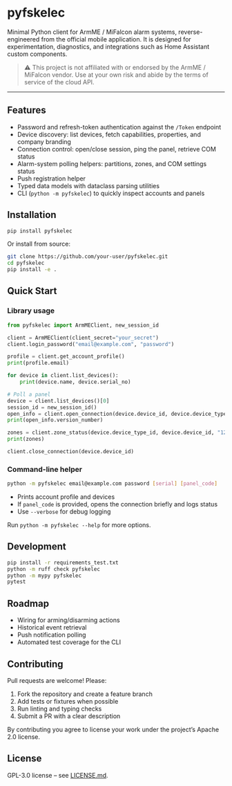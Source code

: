 # pyfskelec

Minimal Python client for ArmME / MiFalcon alarm systems, reverse-engineered from the official mobile application. It is designed for experimentation, diagnostics, and integrations such as Home Assistant custom components.

> ⚠️ This project is not affiliated with or endorsed by the ArmME / MiFalcon vendor. Use at your own risk and abide by the terms of service of the cloud API.

---

## Features

- Password and refresh-token authentication against the `/Token` endpoint
- Device discovery: list devices, fetch capabilities, properties, and company branding
- Connection control: open/close session, ping the panel, retrieve COM status
- Alarm-system polling helpers: partitions, zones, and COM settings status
- Push registration helper
- Typed data models with dataclass parsing utilities
- CLI (`python -m pyfskelec`) to quickly inspect accounts and panels

## Installation

```bash
pip install pyfskelec
```

Or install from source:

```bash
git clone https://github.com/your-user/pyfskelec.git
cd pyfskelec
pip install -e .
```

## Quick Start

### Library usage

```python
from pyfskelec import ArmMEClient, new_session_id

client = ArmMEClient(client_secret="your_secret")
client.login_password("email@example.com", "password")

profile = client.get_account_profile()
print(profile.email)

for device in client.list_devices():
    print(device.name, device.serial_no)

# Poll a panel
device = client.list_devices()[0]
session_id = new_session_id()
open_info = client.open_connection(device.device_id, device.device_type_id, "1234")
print(open_info.version_number)

zones = client.zone_status(device.device_type_id, device.device_id, "1234", 1, session_id=session_id)
print(zones)

client.close_connection(device.device_id)
```

### Command-line helper

```bash
python -m pyfskelec email@example.com password [serial] [panel_code]
```

- Prints account profile and devices
- If `panel_code` is provided, opens the connection briefly and logs status
- Use `--verbose` for debug logging

Run `python -m pyfskelec --help` for more options.

## Development

```bash
pip install -r requirements_test.txt
python -m ruff check pyfskelec
python -m mypy pyfskelec
pytest
```

## Roadmap

- Wiring for arming/disarming actions
- Historical event retrieval
- Push notification polling
- Automated test coverage for the CLI

## Contributing

Pull requests are welcome! Please:

1. Fork the repository and create a feature branch
2. Add tests or fixtures when possible
3. Run linting and typing checks
4. Submit a PR with a clear description

By contributing you agree to license your work under the project’s Apache 2.0 license.

## License

GPL-3.0 license – see [LICENSE.md](LICENSE.md).